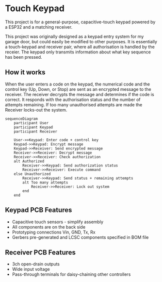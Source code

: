 # Touch Keypad

This project is for a general-purpose, capacitive-touch keypad powered by a ESP32 and a matching receiver.

This project was originally designed as a keypad entry system for my garage door, but could easily be modified to other purposes. It is essentially a touch-keypad and receiver pair, where all authorisation is handled by the receier. The keypad only transmits information about what key sequence has been pressed.

## How it works
When the user enters a code on the keypad, the numerical code and the control key (Up, Down, or Stop) are sent as an encrypted message to the receiver. The receiver decrypts the message and determines if the code is correct. It responds with the authorisation status and the number of attempts remaining. If too many unauthorised attempts are made the Receiver locks-out the system.

```mermaid
sequenceDiagram
    participant User
    participant Keypad
    participant Receiver
    
    User->>Keypad: Enter code + control key
    Keypad->>Keypad: Encrypt message
    Keypad->>Receiver: Send encrypted message
    Receiver->>Receiver: Decrypt message
    Receiver->>Receiver: Check authorization
    alt Authorized
        Receiver->>Keypad: Send authorization status
        Receiver->>Receiver: Execute command
    else Unauthorized
        Receiver->>Keypad: Send status + remaining attempts
        alt Too many attempts
            Receiver->>Receiver: Lock out system
        end
    end
```


## Keypad PCB Features

- Capacitive touch sensors - simplify assembly
- All components are on the back side
- Prototyping connections Vin, GND, Tx, Rx
- Gerbers pre-generated and LCSC components specified in BOM file


## Receiver PCB Features

- 3ch open-drain outputs
- Wide input voltage
- Pass-through terminals for daisy-chaining other controllers